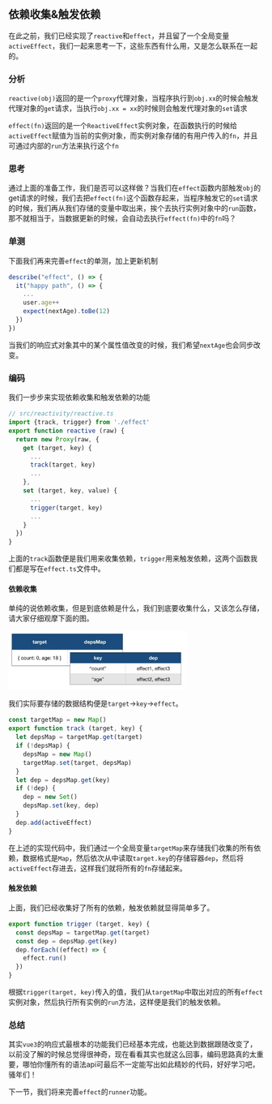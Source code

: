 ## 依赖收集&触发依赖

在此之前，我们已经实现了`reactive`和`effect`，并且留了一个全局变量`activeEffect`，我们一起来思考一下，这些东西有什么用，又是怎么联系在一起的。

### 分析

`reactive(obj)`返回的是一个`proxy`代理对象，当程序执行到`obj.xx`的时候会触发代理对象的`get`请求，当执行`obj.xx = xx`的时候则会触发代理对象的`set`请求

`effect(fn)`返回的是一个`ReactiveEffect`实例对象，在函数执行的时候给`activeEffect`赋值为当前的实例对象，而实例对象存储的有用户传入的`fn`，并且可通过内部的`run`方法来执行这个`fn`

### 思考

通过上面的准备工作，我们是否可以这样做？当我们在`effect`函数内部触发`obj`的get请求的时候，我们去把`effect(fn)`这个函数存起来，当程序触发它的`set`请求的时候，我们再从我们存储的变量中取出来，挨个去执行实例对象中的`run`函数，那不就相当于，当数据更新的时候，会自动去执行`effect(fn)`中的`fn`吗？

### 单测

下面我们再来完善`effect`的单测，加上更新机制

``` javascript
describe("effect", () => {
  it("happy path", () => {
    ...
    user.age++
    expect(nextAge).toBe(12)
  })
})
```

当我们的响应式对象其中的某个属性值改变的时候，我们希望`nextAge`也会同步改变。

### 编码

我们一步步来实现依赖收集和触发依赖的功能

``` javascript
// src/reactivity/reactive.ts
import {track, trigger} from './effect'
export function reactive (raw) {
  return new Proxy(raw, {
    get (target, key) {
      ...
      track(target, key)
      ...
    },
    set (target, key, value) {
      ...
      trigger(target, key)
      ...
    }
  })
}
```

上面的`track`函数便是我们用来收集依赖，`trigger`用来触发依赖，这两个函数我们都是写在`effect.ts`文件中。

#### 依赖收集

单纯的说依赖收集，但是到底依赖是什么，我们到底要收集什么，又该怎么存储，请大家仔细观摩下面的图。

<img src="doc/img/img1.jpeg" style="width: 70%;">

我们实际要存储的数据结构便是`target`->`key`->`effect`。


``` javascript
const targetMap = new Map()
export function track (target, key) {
  let depsMap = targetMap.get(target)
  if (!depsMap) {
    depsMap = new Map()
    targetMap.set(target, depsMap)
  }
  let dep = depsMap.get(key)
  if (!dep) {
    dep = new Set()
    depsMap.set(key, dep)
  }
  dep.add(activeEffect)
}
```

在上述的实现代码中，我们通过一个全局变量`targetMap`来存储我们收集的所有依赖，数据格式是`Map`，然后依次从中读取`target.key`的存储容器`dep`，然后将`activeEffect`存进去，这样我们就将所有的`fn`存储起来。

#### 触发依赖

上面，我们已经收集好了所有的依赖，触发依赖就显得简单多了。

``` javascript
export function trigger (target, key) {
  const depsMap = targetMap.get(target)
  const dep = depsMap.get(key)
  dep.forEach((effect) => {
    effect.run()
  })
}
```

根据`trigger(target, key)`传入的值，我们从`targetMap`中取出对应的所有`effect`实例对象，然后执行所有实例的`run`方法，这样便是我们的触发依赖。

### 总结

其实`vue3`的响应式最根本的功能我们已经基本完成，也能达到数据跟随改变了，以前没了解的时候总觉得很神奇，现在看看其实也就这么回事，编码思路真的太重要，哪怕你懂所有的语法api可最后不一定能写出如此精妙的代码，好好学习吧，骚年们！

下一节，我们将来完善`effect`的`runner`功能。